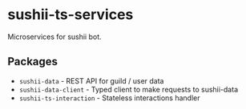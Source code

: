 # sushii-ts-services

Microservices for sushii bot.

## Packages

* `sushii-data` - REST API for guild / user data
* `sushii-data-client` - Typed client to make requests to sushii-data
* `sushii-ts-interaction` - Stateless interactions handler
